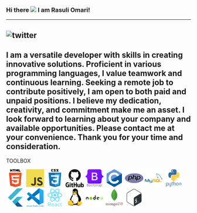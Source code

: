 ### Hi there <img src="https://github.com/TheDudeThatCode/TheDudeThatCode/blob/master/Assets/Hi.gif" width="30px"> I am Rasuli Omari!
-----
![twitter](https://img.shields.io/twitter/follow/OfficialRasoul?style=social)
-----
I am a versatile developer with skills in creating innovative solutions. Proficient in various programming languages, I value teamwork and continuous learning. Seeking a remote job to contribute positively, I am open to both paid and unpaid positions. I believe my dedication, creativity, and commitment make me an asset. I look forward to learning about your company and available opportunities. Please contact me at your convenience. Thank you for your time and consideration.
------
TOOLBOX

<img src="https://github.com/devicons/devicon/blob/master/icons/html5/html5-original-wordmark.svg" width="50" height="50" /> <img src="https://github.com/devicons/devicon/blob/master/icons/javascript/javascript-original.svg" width="50" heiht="50" /> <img src="https://github.com/devicons/devicon/blob/master/icons/css3/css3-original-wordmark.svg" width="50" height="50" /> <img src="https://github.com/devicons/devicon/blob/master/icons/github/github-original-wordmark.svg" width="50" height="50" /> <img src="https://github.com/devicons/devicon/blob/master/icons/bootstrap/bootstrap-original-wordmark.svg" width="50" height="50" /> <img src="https://github.com/devicons/devicon/blob/master/icons/c/c-original.svg" width="50" height="50" /> <img src="https://github.com/devicons/devicon/blob/master/icons/php/php-original.svg" width="50" height="50" /> <img src="https://github.com/devicons/devicon/blob/master/icons/mysql/mysql-original-wordmark.svg" width="50" height="50" /> <img src="https://github.com/devicons/devicon/blob/master/icons/python/python-original-wordmark.svg" width="50" height="50" /> <img src="https://github.com/devicons/devicon/blob/master/icons/flutter/flutter-original.svg" width="50" height="50" /> <img src="https://github.com/devicons/devicon/blob/master/icons/vscode/vscode-original-wordmark.svg" width="50" height="50" /> <img src="https://github.com/devicons/devicon/blob/master/icons/react/react-original-wordmark.svg" width="50" height="50" /> <img src="https://github.com/devicons/devicon/blob/master/icons/linux/linux-original.svg" width="50" height="50" /> <img src="https://github.com/devicons/devicon/blob/master/icons/nodejs/nodejs-original-wordmark.svg" width="50" height="50" />
<img src="https://github.com/devicons/devicon/blob/master/icons/mongodb/mongodb-original-wordmark.svg" width="50" height="50" /> <img src="https://github.com/devicons/devicon/blob/master/icons/bash/bash-original.svg" width="50" height="50" />



<!--
**rasuliomari/rasuliomari** is a ✨ _special_ ✨ repository because its `README.md` (this file) appears on your GitHub profile.

Here are some ideas to get you started:

- 🔭 I’m currently working on ...
- 🌱 I’m currently learning ...
- 👯 I’m looking to collaborate on ...
- 🤔 I’m looking for help with ...
- 💬 Ask me about ...
- 📫 How to reach me: ...
- 😄 Pronouns: ...
- ⚡ Fun fact: ...
-->
